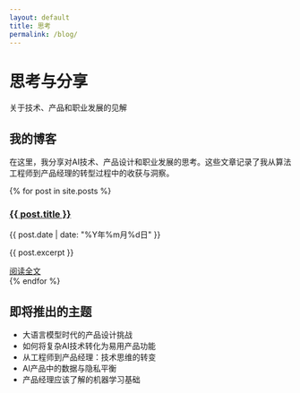 ```yaml
---
layout: default
title: 思考
permalink: /blog/
---
```


<div class="banner">
  <h1>思考与分享</h1>
  <p>关于技术、产品和职业发展的见解</p>
</div>

<div class="feature-section">
  <h2>我的博客</h2>
  <p>在这里，我分享对AI技术、产品设计和职业发展的思考。这些文章记录了我从算法工程师到产品经理的转型过程中的收获与洞察。</p>
</div>

{% for post in site.posts %}
<div class="card">
  <h3><a href="{{ post.url | relative_url }}">{{ post.title }}</a></h3>
  <p class="post-date">{{ post.date | date: "%Y年%m月%d日" }}</p>
  <p>{{ post.excerpt }}</p>
  <a href="{{ post.url | relative_url }}" class="btn">阅读全文</a>
</div>
{% endfor %}

<div class="feature-section">
  <h2>即将推出的主题</h2>
  <ul>
    <li>大语言模型时代的产品设计挑战</li>
    <li>如何将复杂AI技术转化为易用产品功能</li>
    <li>从工程师到产品经理：技术思维的转变</li>
    <li>AI产品中的数据与隐私平衡</li>
    <li>产品经理应该了解的机器学习基础</li>
  </ul>
</div> 